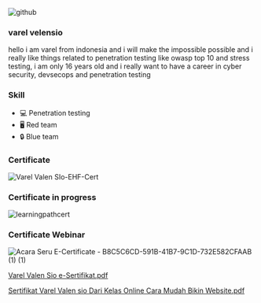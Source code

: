 ![github](https://user-images.githubusercontent.com/105418279/175369622-a37c143e-7616-4469-9bd3-ca93b658d591.png)



### varel velensio

hello i am varel from indonesia and i will make the impossible possible and i really like things related to penetration testing like owasp top 10 and stress testing, i am only 16 years old and i really want to have a career in cyber security, devsecops and penetration testing

### Skill 

- :computer: Penetration testing
- :desktop_computer: Red team 
- :lock: Blue team

### Certificate
![Varel Valen SIo-EHF-Cert](https://user-images.githubusercontent.com/105418279/175371698-14276a8e-cda8-4050-be73-b8ac0e0f0181.jpg)

### Certificate in progress
![learningpathcert](https://user-images.githubusercontent.com/105418279/175463045-81970986-3624-4f82-9918-a6f9ae84173d.png)

### Certificate Webinar

![Acara Seru E-Certificate - B8C5C6CD-591B-41B7-9C1D-732E582CFAAB (1) (1)](https://user-images.githubusercontent.com/105418279/177988102-0cdd5080-578a-4884-b38b-9bb033753f59.png)

[Varel Valen Sio e-Sertifikat.pdf](https://github.com/varelvalensio/varelvalensio/files/9071969/Varel.Valen.Sio.e-Sertifikat.pdf)

[Sertifikat Varel Valen sio Dari Kelas Online Cara Mudah Bikin  Website.pdf](https://github.com/varelvalensio/varelvalensio/files/9071970/Sertifikat.Varel.Valen.sio.Dari.Kelas.Online.Cara.Mudah.Bikin.Website.pdf)
